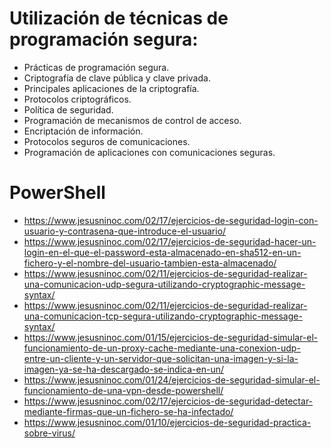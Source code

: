 # Utilización de técnicas de programación segura:
 -	Prácticas de programación segura.
 -	Criptografía de clave pública y clave privada.
 -	Principales aplicaciones de la criptografía.
 -	Protocolos criptográficos.
 -	Política de seguridad.
 -	Programación de mecanismos de control de acceso.
 -	Encriptación de información.
 -	Protocolos seguros de comunicaciones.
 -	Programación de aplicaciones con comunicaciones seguras.
 
 # PowerShell
* https://www.jesusninoc.com/02/17/ejercicios-de-seguridad-login-con-usuario-y-contrasena-que-introduce-el-usuario/
* https://www.jesusninoc.com/02/17/ejercicios-de-seguridad-hacer-un-login-en-el-que-el-password-esta-almacenado-en-sha512-en-un-fichero-y-el-nombre-del-usuario-tambien-esta-almacenado/
* https://www.jesusninoc.com/02/11/ejercicios-de-seguridad-realizar-una-comunicacion-udp-segura-utilizando-cryptographic-message-syntax/
* https://www.jesusninoc.com/02/11/ejercicios-de-seguridad-realizar-una-comunicacion-tcp-segura-utilizando-cryptographic-message-syntax/
* https://www.jesusninoc.com/01/15/ejercicios-de-seguridad-simular-el-funcionamiento-de-un-proxy-cache-mediante-una-conexion-udp-entre-un-cliente-y-un-servidor-que-solicitan-una-imagen-y-si-la-imagen-ya-se-ha-descargado-se-indica-en-un/
* https://www.jesusninoc.com/01/24/ejercicios-de-seguridad-simular-el-funcionamiento-de-una-vpn-desde-powershell/
* https://www.jesusninoc.com/02/17/ejercicios-de-seguridad-detectar-mediante-firmas-que-un-fichero-se-ha-infectado/
* https://www.jesusninoc.com/01/10/ejercicios-de-seguridad-practica-sobre-virus/
